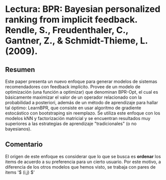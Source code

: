 # Lectura: BPR: Bayesian personalized ranking from implicit feedback. Rendle, S., Freudenthaler, C., Gantner, Z., & Schmidt-Thieme, L. (2009).

## Resumen
Este paper presenta un nuevo enfoque para generar modelos de sistemas recomendadores con feedback implícito. Provee de un modelo de optimización (una función a optimizar) que denominan BPR-Opt, el cual es básicamente maximizar el valor de un operador relacionado con la probabilidad a posteriori, además de un método de aprendizaje para hallar tal óptimo: LearnBPR, que consiste en usar algoritmo de gradiente estocástico con bootstraping sin reemplazo. Se utiliza este enfoque con los modelos kNN y factorización matricial y se encuentran resultados muy superiores a las estrategias de aprendizaje "tradicionales" (o no bayesianos).

## Comentario

El origen de este enfoque es considerar que lo que se busca es **ordenar** los items de acuerdo a su preferencia para un cierto usuario. Por este motivo, a diferencia de los otros modelos que hemos visto, se trabaja con pares de items '$ (i,j) $'
